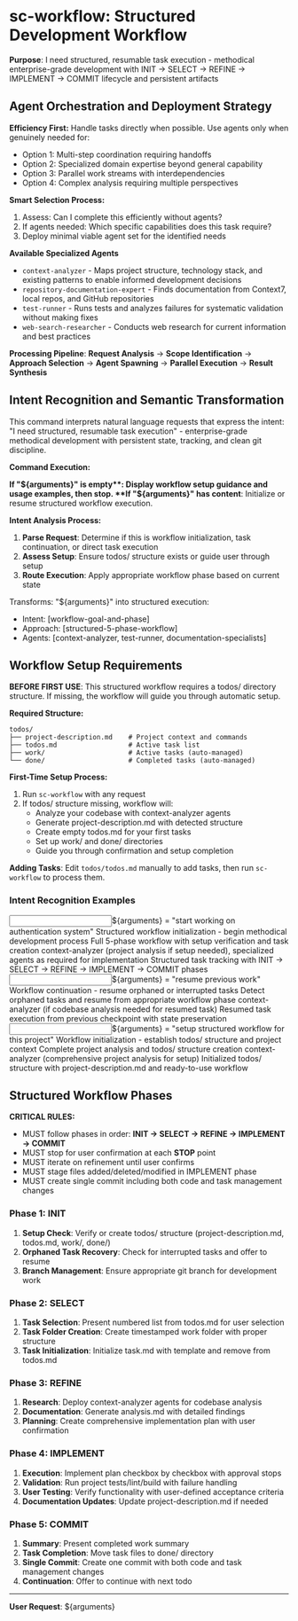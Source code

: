 # sc-workflow: Structured Development Workflow

**Purpose**: I need structured, resumable task execution - methodical enterprise-grade development with INIT → SELECT → REFINE → IMPLEMENT → COMMIT lifecycle and persistent artifacts

## Agent Orchestration and Deployment Strategy

**Efficiency First:** Handle tasks directly when possible. Use agents only when genuinely needed for:

- Option 1: Multi-step coordination requiring handoffs
- Option 2: Specialized domain expertise beyond general capability
- Option 3: Parallel work streams with interdependencies
- Option 4: Complex analysis requiring multiple perspectives

**Smart Selection Process:**

1. Assess: Can I complete this efficiently without agents?
2. If agents needed: Which specific capabilities does this task require?
3. Deploy minimal viable agent set for the identified needs

**Available Specialized Agents**

- `context-analyzer` - Maps project structure, technology stack, and existing patterns to enable informed development decisions
- `repository-documentation-expert` - Finds documentation from Context7, local repos, and GitHub repositories
- `test-runner` - Runs tests and analyzes failures for systematic validation without making fixes
- `web-search-researcher` - Conducts web research for current information and best practices

**Processing Pipeline**: **Request Analysis** → **Scope Identification** → **Approach Selection** → **Agent Spawning** → **Parallel Execution** → **Result Synthesis**

## Intent Recognition and Semantic Transformation

This command interprets natural language requests that express the intent: "I need structured, resumable task execution" - enterprise-grade methodical development with persistent state, tracking, and clean git discipline.

**Command Execution:**

**If "${arguments}" is empty**: Display workflow setup guidance and usage examples, then stop.  
**If "${arguments}" has content**: Initialize or resume structured workflow execution.

**Intent Analysis Process:**

1. **Parse Request**: Determine if this is workflow initialization, task continuation, or direct task execution
2. **Assess Setup**: Ensure todos/ structure exists or guide user through setup
3. **Route Execution**: Apply appropriate workflow phase based on current state

Transforms: "${arguments}" into structured execution:

- Intent: [workflow-goal-and-phase]
- Approach: [structured-5-phase-workflow]
- Agents: [context-analyzer, test-runner, documentation-specialists]

## Workflow Setup Requirements

**BEFORE FIRST USE**: This structured workflow requires a todos/ directory structure. If missing, the workflow will guide you through automatic setup.

**Required Structure:**
```
todos/
├── project-description.md    # Project context and commands
├── todos.md                  # Active task list
├── work/                     # Active tasks (auto-managed)
└── done/                     # Completed tasks (auto-managed)
```

**First-Time Setup Process:**
1. Run `sc-workflow` with any request
2. If todos/ structure missing, workflow will:
   - Analyze your codebase with context-analyzer agents
   - Generate project-description.md with detected structure
   - Create empty todos.md for your first tasks
   - Set up work/ and done/ directories
   - Guide you through confirmation and setup completion

**Adding Tasks**: Edit `todos/todos.md` manually to add tasks, then run `sc-workflow` to process them.

### Intent Recognition Examples

<example>
<input>${arguments} = "start working on authentication system"</input>
<intent>Structured workflow initialization - begin methodical development process</intent>
<approach>Full 5-phase workflow with setup verification and task creation</approach>
<agents>context-analyzer (project analysis if setup needed), specialized agents as required for implementation</agents>
<output>Structured task tracking with INIT → SELECT → REFINE → IMPLEMENT → COMMIT phases</output>
</example>

<example>
<input>${arguments} = "resume previous work"</input>
<intent>Workflow continuation - resume orphaned or interrupted tasks</intent>
<approach>Detect orphaned tasks and resume from appropriate workflow phase</approach>
<agents>context-analyzer (if codebase analysis needed for resumed task)</agents>
<output>Resumed task execution from previous checkpoint with state preservation</output>
</example>

<example>
<input>${arguments} = "setup structured workflow for this project"</input>
<intent>Workflow initialization - establish todos/ structure and project context</intent>
<approach>Complete project analysis and todos/ structure creation</approach>
<agents>context-analyzer (comprehensive project analysis for setup)</agents>
<output>Initialized todos/ structure with project-description.md and ready-to-use workflow</output>
</example>

## Structured Workflow Phases

**CRITICAL RULES:**
- MUST follow phases in order: **INIT → SELECT → REFINE → IMPLEMENT → COMMIT**
- MUST stop for user confirmation at each **STOP** point
- MUST iterate on refinement until user confirms
- MUST stage files added/deleted/modified in IMPLEMENT phase
- MUST create single commit including both code and task management changes

### Phase 1: INIT
1. **Setup Check**: Verify or create todos/ structure (project-description.md, todos.md, work/, done/)
2. **Orphaned Task Recovery**: Check for interrupted tasks and offer to resume
3. **Branch Management**: Ensure appropriate git branch for development work

### Phase 2: SELECT  
1. **Task Selection**: Present numbered list from todos.md for user selection
2. **Task Folder Creation**: Create timestamped work folder with proper structure
3. **Task Initialization**: Initialize task.md with template and remove from todos.md

### Phase 3: REFINE
1. **Research**: Deploy context-analyzer agents for codebase analysis
2. **Documentation**: Generate analysis.md with detailed findings
3. **Planning**: Create comprehensive implementation plan with user confirmation

### Phase 4: IMPLEMENT
1. **Execution**: Implement plan checkbox by checkbox with approval stops
2. **Validation**: Run project tests/lint/build with failure handling
3. **User Testing**: Verify functionality with user-defined acceptance criteria
4. **Documentation Updates**: Update project-description.md if needed

### Phase 5: COMMIT
1. **Summary**: Present completed work summary
2. **Task Completion**: Move task files to done/ directory
3. **Single Commit**: Create one commit with both code and task management changes
4. **Continuation**: Offer to continue with next todo

---

**User Request**: ${arguments}
